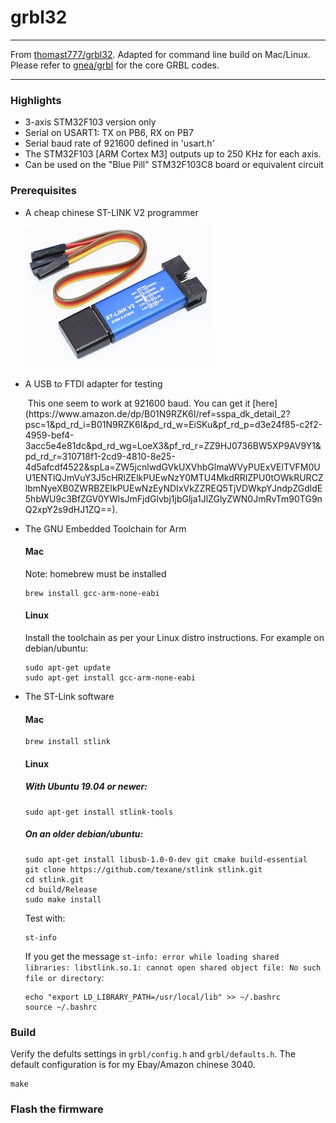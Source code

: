 # grbl32
***
From [thomast777/grbl32](https://github.com/thomast777/grbl32). Adapted for command line build on Mac/Linux.
Please refer to [gnea/grbl](https://github.com/gnea/grbl) for the core GRBL codes.
***


### Highlights

* 3-axis STM32F103 version only
* Serial on USART1: TX on PB6, RX on PB7
* Serial baud rate of 921600 defined in 'usart.h'
* The STM32F103 [ARM Cortex M3] outputs up to 250 KHz for each axis.
* Can be used on the "Blue Pill" STM32F103C8 board or equivalent circuit


### Prerequisites
* A cheap chinese ST-LINK V2 programmer

    <img src="/docs/ST-LINK V2.jpg">


* A USB to FTDI adapter for testing

    <img src="">
    This one seem to work at 921600 baud.
    You can get it [here](https://www.amazon.de/dp/B01N9RZK6I/ref=sspa_dk_detail_2?psc=1&pd_rd_i=B01N9RZK6I&pd_rd_w=EiSKu&pf_rd_p=d3e24f85-c2f2-4959-bef4-3acc5e4e81dc&pd_rd_wg=LoeX3&pf_rd_r=ZZ9HJ0736BW5XP9AV9Y1&pd_rd_r=310718f1-2cd9-4810-8e25-4d5afcdf4522&spLa=ZW5jcnlwdGVkUXVhbGlmaWVyPUExVElTVFM0UU1ENTlQJmVuY3J5cHRlZElkPUEwNzY0MTU4MkdRRlZPU0tOWkRURCZlbmNyeXB0ZWRBZElkPUEwNzEyNDIxVkZZREQ5TjVDWkpYJndpZGdldE5hbWU9c3BfZGV0YWlsJmFjdGlvbj1jbGlja1JlZGlyZWN0JmRvTm90TG9nQ2xpY2s9dHJ1ZQ==).

* The GNU Embedded Toolchain for Arm

    #### Mac
    Note: homebrew must be installed

    ```
    brew install gcc-arm-none-eabi
    ```

    #### Linux

    Install the toolchain as per your Linux distro instructions. For example on debian/ubuntu:
    ```
    sudo apt-get update
    sudo apt-get install gcc-arm-none-eabi
    ```

* The ST-Link software

    #### Mac

    ```
    brew install stlink
    ```

    #### Linux

    ##### With Ubuntu 19.04 or newer:
    ```
    sudo apt-get install stlink-tools
    ```
    ##### On an older debian/ubuntu:

    ```
    sudo apt-get install libusb-1.0-0-dev git cmake build-essential
    git clone https://github.com/texane/stlink stlink.git
    cd stlink.git
    cd build/Release
    sudo make install
    ```
    Test with:
    ```
    st-info
    ```
    If you get the message `st-info: error while loading shared libraries: libstlink.so.1: cannot open shared object file: No such file or directory`:
    ```
    echo "export LD_LIBRARY_PATH=/usr/local/lib" >> ~/.bashrc
    source ~/.bashrc
    ```     


### Build

Verify the defults settings in `grbl/config.h` and `grbl/defaults.h`. The default configuration is for my Ebay/Amazon chinese 3040.

```
make
```


### Flash the firmware

